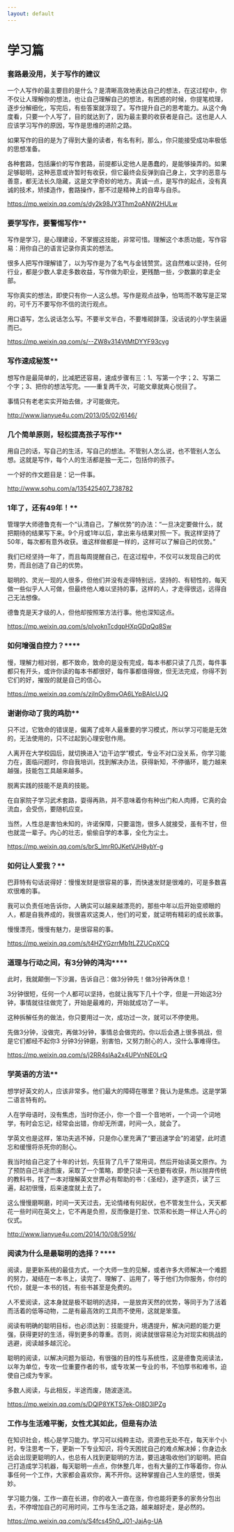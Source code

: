 ```yaml
---
layout: default
---
```


# 学习篇

### 套路最没用，关于写作的建议

一个人写作的最主要目的是什么？是清晰高效地表达自己的想法，在这过程中，你不仅让人理解你的想法，也让自己理解自己的想法，有困惑的时候，你提笔梳理，逐步分解细化，写完后，有些答案就浮现了。写作提升自己的思考能力。从这个角度看，只要一个人写了，目的就达到了，因为最主要的收获者是自己。这也是人人应该学习写作的原因，写作是思维的进阶之路。

如果写作的目的是为了得到大量的读者，有名有利，那么，你只能接受成功率极低的思想准备。

各种套路，包括廉价的写作套路，前提都认定他人是愚蠢的，是能够操弄的。如果足够聪明，这种恶意或许暂时有收获，但它最终会反弹到自己身上，文字的恶意与善意，都无法长久隐藏，这是文字奇妙的地方。真诚一点，是写作的起点，没有真诚的技术，矫揉造作，套路操作，那不过是精神上的自卑与自杀。

https://mp.weixin.qq.com/s/dy2k98JY3Thm2oANW2HULw

### 要学写作，要警惕写作**

写作是学习，是心理建设，不掌握这技能，非常可惜。理解这个本质功能，写作容易：用你自己的语言记录你真实的想法。

很多人把写作理解错了，以为写作是为了名气与金钱赞赏。这自然难以坚持，任何行业，都是少数人拿走多数收益，写作做为职业，更残酷一些，少数赢的拿走全部。

写你真实的想法，即使只有你一人这么想。写作是观点战争，怕骂而不敢写是正常的，可千万不要写你不信的流行观点。

用口语写，怎么说话怎么写。不要半文半白，不要堆砌辞藻，没话说的小学生装逼而已。

https://mp.weixin.qq.com/s/--ZW8v314VtMtDYYF93cyg

### 写作速成秘笈**

想写作是最简单的，比减肥还容易，速成步骤有三：1、写第一个字；2、写第二个字；3、把你的想法写完。——重复两千次，可能文章就爽心悦目了。

事情只有老老实实开始去做，才可能做完。

http://www.lianyue4u.com/2013/05/02/6146/

### 几个简单原则，轻松提高孩子写作**

用自己的话，写自己的生活，写自己的想法。不管别人怎么说，也不管别人怎么想。这就是写作，每个人的生活都是独一无二，包括你的孩子。

一个好的作文题目是：记一件事。

http://www.sohu.com/a/135425407_738782



### 1年了，还有49年！**

管理学大师德鲁克有一个“认清自己，了解优势”的办法：“一旦决定要做什么，就把期待的结果写下来。9个月或1年以后，拿出来与结果对照一下。我这样坚持了50年，每次都有意外收获。谁这样做都是一样的，这样可以了解自己的优势。”

我们已经坚持一年了，而且每周提醒自己，在这过程中，不仅可以发现自己的优势，而且创造了自己的优势。

聪明的、灵光一现的人很多，但他们并没有走得特别远，坚持的、有韧性的，每天做一些似乎人人可做，但最终他人难以坚持的事，这样的人，才走得很远，远得自己无法想像。

德鲁克是天才级的人，但他却按照笨方法行事。他也深知这点。

https://mp.weixin.qq.com/s/pIvoknTcdgpHXpGDqQq8Sw



### 如何增强自控力？****

慢，理解力相对弱，都不致命，致命的是没有完成，每本书都只读了几页，每件事都只有开头，或许你读的每本书都很好，每件事都值得做，但无法完成，你得不到它们的好，摧毁的就是自己的信心。

https://mp.weixin.qq.com/s/zjInOy8mvOA6LYpBAIcUJQ



### 谢谢你动了我的鸡肋**

只不过，它致命的错误是，偏离了成年人最重要的学习模式，所以学习可能是无效的，无法使用的，只不过起到心理安慰作用。

人离开在大学校园后，就切换进入“边干边学”模式，专业不对口没关系，你学习能力在，面临问题时，你自我培训，找到解决办法，获得新知，不停循环，能力越来越强，技能包工具越来越多。

脱离实践的技能不是真的技能。

在自家院子学习武术套路，耍得再熟，并不意味着你有种出门和人肉搏，它真的会流血，会受伤，要随机应变。

当然，人性总是害怕未知的，许诺保障，只要温饱，很多人就接受，虽有不甘，但也就混一辈子。内心的壮志，偷偷自学的本事，全化为尘土。

https://mp.weixin.qq.com/s/brS_lmrR0JKetVJH8ybY-g



### 如何让人爱我？**

巴菲特有句话说得好：慢慢发财是很容易的事，而快速发财是很难的，可是多数喜欢很难的事。

我可以负责任地告诉你，人确实可以越来越漂亮的，那些中年以后开始变顺眼的人，都是自我养成的，我很喜欢这类人，他们的可爱，就证明有精彩的成长故事。

慢慢漂亮，慢慢有魅力，是很容易的事。

https://mp.weixin.qq.com/s/t4HZYGzrrMb1tLZZUCpXCQ



### 道理与行动之间，有3分钟的鸿沟****

此时，我就颠倒一下沙漏，告诉自己：做3分钟先！做3分钟再休息！

3分钟很短，任何一个人都可以坚持，也就让我写下几十个字，但是一开始这3分钟，事情就往往做完了，开始是最难的，开始就成功了一半。

这种拆解任务的做法，你只要用过一次，成功过一次，就可以不停使用。

先做3分钟，没做完，再做3分钟，事情总会做完的。你以后会遇上很多挑战，但是它们都经不起你3 分钟3分钟磨，别害怕，又努力耐心的人，没什么事难得住。

https://mp.weixin.qq.com/s/j2RR4slAa2x4UPVnNE0LrQ



### 学英语的方法**

想学好英文的人，应该非常多。他们最大的障碍在哪里？我认为是焦虑。这是学第二语言特有的。

人在学母语时，没有焦虑，当时你还小，你一个音一个音地听，一个词一个词地学，有时会忘记，经常会出错，你却无所谓，时间一久，就会了。

学英文也是这样，笨功夫逃不掉，只是你心里充满了“要迅速学会”的渴望，此时遗忘和缓慢将杀死你的耐心。

我当时给自己定了十年的计划，先狂背了几千了常用词，然后开始读英文原作。为了预防自己半途而废，采取了一个策略，即使只读一天也要有收获，所以抛弃传统的教科书，找了一本对理解英文世界必有帮助的书：《圣经》，逐字逐页，读了三遍，起初很慢，后来速度就上去了。

这么慢慢磨啊磨，时间一天天过去，无论情绪有何起伏，也不管发生什么，天天都花一些时间在英文上，它不再是负担，反而像是打坐、饮茶和长跑一样让人开心的仪式。

http://www.lianyue4u.com/2014/10/08/5916/



### 阅读为什么是最聪明的选择？****

阅读，是更新系统的最佳方式，一个大师一生的见解，或者许多大师解决一个难题的努力，凝结在一本书上，读完了、理解了、运用了，等于他们为你服务，你付的代价，就是一本书的钱，有些书甚至是免费的。

人不爱阅读，这本身就是极不聪明的选择，一是放弃天然的优势，等同于为了活着而活着的低等动物，二是有最高效的工具而不使用，这就是笨蛋。

阅读有明确的聪明目标，也必须达到：技能提升，境遇提升，解决问题的能力更强，获得更好的生活，得到更多的尊重。否则，阅读就很容易沦为对现实和挑战的逃避，阅读越多越沉沦。

聪明的阅读，以解决问题为驱动，有很强的目的性与系统性，这是德鲁克阅读法，以年为单位，专攻一位重要作者的书，或专攻某一专业的书，不怕厚书和难书，迫使自己成为专家。

多数人阅读，与此相反，半途而废，随波逐流。

https://mp.weixin.qq.com/s/DQlP8YKTS7ek-Ol8D3lPZg



### 工作与生活难平衡，女性尤其如此，但是有办法

在知识社会，核心是学习能力。学习可以纯粹主动，资源也无处不在，每天半个小时，专注思考一下，更新一下专业知识，将今天困扰自己的难点解决掉；你身边永远会出现更聪明的人，也总有人找到更聪明的方法，要迅速吸收他们的聪明。把自己打造成学习机器，每天聪明一点点，你休整几年，也有大量的工作等着你，你从事任何一个工作，大家都会喜欢你，离不开你。这种掌握自己人生的感觉，很美妙。

学习能力强，工作一直在长进，你的收入一直在涨，你也能将更多的家务分包出去，不停增加自己的可用时间，工作与生活之路，越来越好走，是必然的。

https://mp.weixin.qq.com/s/S4fcs45h0_J01-JajAg-UA